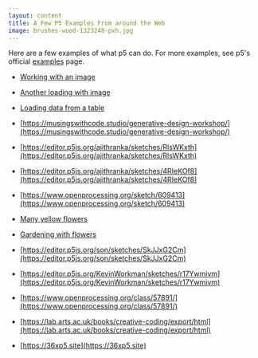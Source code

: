 ```yaml
---
layout: content
title: A Few P5 Examples From around the Web
image: brushes-wood-1323248-pxh.jpg
---
```



Here are a few examples of what p5 can do. For more examples, see p5's official  [examples](https://p5js.org/examples/) page.

- [Working with an image](https://editor.p5js.org/monicawen/sketches/B1pyfZ114)
- [Another loading with image](https://editor.p5js.org/p5user1/sketches/CtI1u2Xy8)
- [Loading data from a table](https://p5js.org/examples/advanced-data-load-saved-table.html)

- [https://musingswithcode.studio/generative-design-workshop/](https://musingswithcode.studio/generative-design-workshop/)
- [https://editor.p5js.org/ajithranka/sketches/RlsWKxth](https://editor.p5js.org/ajithranka/sketches/RlsWKxth)
- [https://editor.p5js.org/ajithranka/sketches/4RIeKOf8](https://editor.p5js.org/ajithranka/sketches/4RIeKOf8)
- [https://www.openprocessing.org/sketch/609413](https://www.openprocessing.org/sketch/609413)

- [Many yellow flowers](https://editor.p5js.org/rhymeandreason/sketches/NI74eacDH)
- [Gardening with flowers](https://editor.p5js.org/IreneLi/sketches/RPWvpx9C-)

- [https://editor.p5js.org/son/sketches/SkJJxG2Cm](https://editor.p5js.org/son/sketches/SkJJxG2Cm)
- [https://editor.p5js.org/KevinWorkman/sketches/r17Ywmivm](https://editor.p5js.org/KevinWorkman/sketches/r17Ywmivm)

- [https://www.openprocessing.org/class/57891/](https://www.openprocessing.org/class/57891/)
- [https://lab.arts.ac.uk/books/creative-coding/export/html](https://lab.arts.ac.uk/books/creative-coding/export/html)
- [https://36xp5.site](https://36xp5.site)

<!-- For my little experiments: [Stars](https://p5js.org/examples/form-star.html) and [Hearts](https://github.com/gaba5/p5.shape.js) -->
